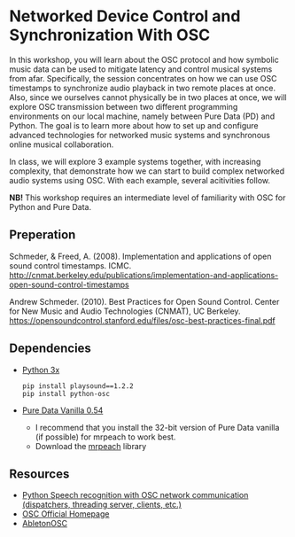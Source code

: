 # Networked Device Control and Synchronization With OSC

In this workshop, you will learn about the OSC protocol and how symbolic music data can be used to mitigate latency and control musical systems from afar. Specifically, the session concentrates on how we can use OSC timestamps to synchronize audio playback in two remote places at once. Also, since we ourselves cannot physically be in two places at once, we will explore OSC transmission between two different programming environments on our local machine, namely between Pure Data (PD) and Python. The goal is to learn more about how to set up and configure advanced technologies for networked music systems and synchronous online musical collaboration.

In class, we will explore 3 example systems together, with increasing complexity, that demonstrate how we can start to build complex networked audio systems using OSC. With each example, several acitivities follow.

**NB!** This workshop requires an intermediate level of familiarity with OSC for Python and Pure Data.

## Preperation

Schmeder, & Freed, A. (2008). Implementation and applications of open sound control timestamps. ICMC. http://cnmat.berkeley.edu/publications/implementation-and-applications-open-sound-control-timestamps

Andrew Schmeder. (2010). Best Practices for Open Sound Control. Center for New Music and Audio Technologies (CNMAT), UC Berkeley. https://opensoundcontrol.stanford.edu/files/osc-best-practices-final.pdf

## Dependencies

- [ Python 3x](https://www.python.org/downloads/)

  ```
  pip install playsound==1.2.2
  pip install python-osc
  ```

- [Pure Data Vanilla 0.54](https://puredata.info/downloads/pure-data)
  - I recommend that you install the 32-bit version of Pure Data vanilla (if possible) for mrpeach to work best.
  - Download the [mrpeach](https://github.com/pd-externals/mrpeach) library

## Resources

- [Python Speech recognition with OSC network communication (dispatchers, threading server, clients, etc.)](https://www.youtube.com/watch?v=T3jd-894Ar4)
- [OSC Official Homepage](https://opensoundcontrol.stanford.edu/index.html)
- [AbletonOSC](https://github.com/ideoforms/AbletonOSC)
